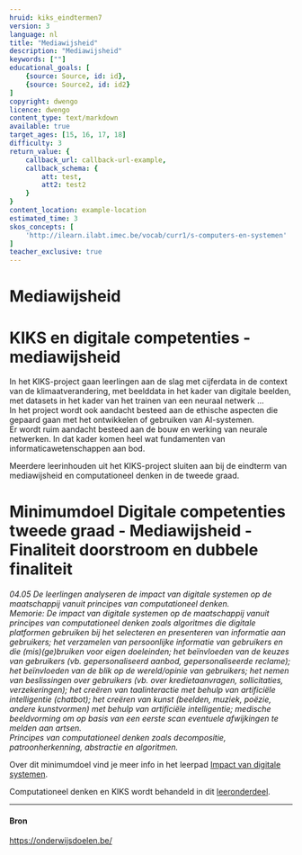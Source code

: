 ```yaml
---
hruid: kiks_eindtermen7
version: 3
language: nl
title: "Mediawijsheid"
description: "Mediawijsheid"
keywords: [""]
educational_goals: [
    {source: Source, id: id}, 
    {source: Source2, id: id2}
]
copyright: dwengo
licence: dwengo
content_type: text/markdown
available: true
target_ages: [15, 16, 17, 18]
difficulty: 3
return_value: {
    callback_url: callback-url-example,
    callback_schema: {
        att: test,
        att2: test2
    }
}
content_location: example-location
estimated_time: 3
skos_concepts: [
    'http://ilearn.ilabt.imec.be/vocab/curr1/s-computers-en-systemen'
]
teacher_exclusive: true
---
```


# Mediawijsheid

# KIKS en digitale competenties - mediawijsheid

In het KIKS-project gaan leerlingen aan de slag met cijferdata in de context van de klimaatverandering, met beelddata in het kader van digitale beelden, met datasets in het kader van het trainen van een neuraal netwerk ...<br>
In het project wordt ook aandacht besteed aan de ethische aspecten die gepaard gaan met het ontwikkelen of gebruiken van AI-systemen.  <br>
Er wordt ruim aandacht besteed aan de bouw en werking van neurale netwerken. In dat kader komen heel wat fundamenten van informaticawetenschappen aan bod. 

Meerdere leerinhouden uit het KIKS-project sluiten aan bij de eindterm van mediawijsheid en computationeel denken in de tweede graad.

# Minimumdoel Digitale competenties tweede graad - Mediawijsheid - Finaliteit doorstroom en dubbele finaliteit

*04.05 De leerlingen analyseren de impact van digitale systemen op de maatschappij vanuit principes van computationeel denken.* <br>
*Memorie: De impact van digitale systemen op de maatschappij vanuit principes van computationeel denken zoals algoritmes die digitale platformen gebruiken bij het selecteren en presenteren van informatie aan gebruikers; het verzamelen van persoonlijke informatie van gebruikers en die (mis)(ge)bruiken voor eigen doeleinden; het beïnvloeden van de keuzes van gebruikers (vb. gepersonaliseerd aanbod, gepersonaliseerde reclame); het beïnvloeden van de blik op de wereld/opinie van gebruikers; het nemen van beslissingen over gebruikers (vb. over kredietaanvragen, sollicitaties, verzekeringen); het creëren van taalinteractie met behulp van artificiële intelligentie (chatbot); het creëren van kunst (beelden, muziek, poëzie, andere kunstvormen) met behulp van artificiële intelligentie; medische beeldvorming om op basis van een eerste scan eventuele afwijkingen te melden aan artsen.* <br>
*Principes van computationeel denken zoals decompositie, patroonherkenning, abstractie en algoritmen.*

Over dit minimumdoel vind je meer info in het leerpad [Impact van digitale systemen](https://dwengo.org/learning-path.html?hruid=ct9_impact&language=nl&te=true&source_page=%2Fcomputational_thinking%2F&source_title=%20Computationeel%20denken#ct04_00;nl;3).

Computationeel denken en KIKS wordt behandeld in dit [leeronderdeel](https://dwengo.org/backend/api/learningObject/getWrapped?hruid=ct03_73&version=3&language=nl). 

-----

#### Bron
https://onderwijsdoelen.be/
